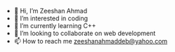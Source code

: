 - 👋 Hi, I’m Zeeshan Ahmad
- 👀 I’m interested in coding
- 🌱 I’m currently learning C++
- 💞️ I’m looking to collaborate on web development
- 📫 How to reach me zeeshanahmaddeb@yahoo.com

<!---
Zeeshan8064/Zeeshan8064 is a ✨ special ✨ repository because its `README.md` (this file) appears on your GitHub profile.
You can click the Preview link to take a look at your changes.
--->
